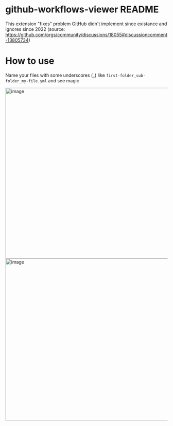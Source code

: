 # github-workflows-viewer README

This extension "fixes" problem GitHub didn't implement since existance and ignores since 2022
(source: https://github.com/orgs/community/discussions/18055#discussioncomment-13805734)

# How to use
Name your files with some underscores (_) like `first-folder_sub-folder_my-file.yml` and see magic

<img width="650" height="531" alt="image" src="https://github.com/user-attachments/assets/f77522d3-21dc-44af-9cc8-d09a90f9e1a4" />
<img width="1187" height="504" alt="image" src="https://github.com/user-attachments/assets/d82a50e5-2c8d-42fa-9d1a-1b6b640811f2" />